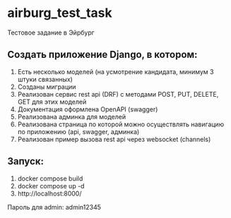 # airburg_test_task
Тестовое задание в Эйрбург

## Создать приложение Django, в котором:
1. Есть несколько моделей (на усмотрение кандидата, минимум 3 штуки связанных)
2. Созданы миграции
3. Реализован сервис rest api (DRF) с методами POST, PUT, DELETE, GET для этих моделей
4. Документация оформлена OpenAPI (swagger)
5. Реализована админка для моделей
6. Реализована страница по которой можно осуществлять навигацию по приложению (api, swagger, админка)
7. Реализован пример вызова rest api через websocket (channels)

## Запуск:
1. docker compose build
2. docker compose up -d
3. http://localhost:8000/

Пароль для admin: admin12345
